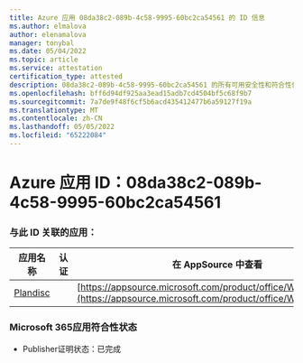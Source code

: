 ```yaml
---
title: Azure 应用 08da38c2-089b-4c58-9995-60bc2ca54561 的 ID 信息
ms.author: elmalova
author: elenamalova
manager: tonybal
ms.date: 05/04/2022
ms.topic: article
ms.service: attestation
certification_type: attested
description: 08da38c2-089b-4c58-9995-60bc2ca54561 的所有可用安全性和符合性信息。
ms.openlocfilehash: bff6d94df925aa3ead15adb7cd4504bf5c68f9b7
ms.sourcegitcommit: 7a7de9f48f6cf5b6acd435412477b6a59127f19a
ms.translationtype: MT
ms.contentlocale: zh-CN
ms.lasthandoff: 05/05/2022
ms.locfileid: "65222084"
---
```

# <a name="azure-app-id-08da38c2-089b-4c58-9995-60bc2ca54561"></a>Azure 应用 ID：08da38c2-089b-4c58-9995-60bc2ca54561


### <a name="apps-associated-with-this-id"></a>与此 ID 关联的应用：
| **应用名称** | **认证** | **在 AppSource 中查看** |
|--------------|---------------|-----------------------|
| [Plandisc](../forward/WA200003869.md) |  | [https://appsource.microsoft.com/product/office/WA200003869](https://appsource.microsoft.com/product/office/WA200003869) |

### <a name="microsoft-365-app-compliance-status"></a>Microsoft 365应用符合性状态
- Publisher证明状态：已完成
